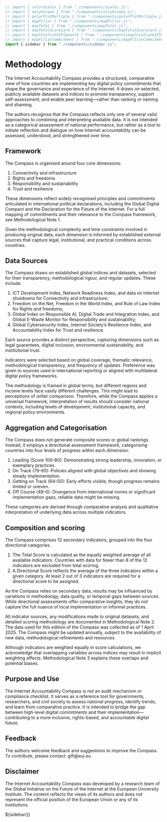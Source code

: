 <!-- import externals -->
<head>
<link rel="preconnect" href="https://fonts.googleapis.com">
<link rel="preconnect" href="https://fonts.gstatic.com" crossorigin>
<!-- <link href="https://fonts.googleapis.com/css2?family=Noto+Sans:ital,wght@0,100..900;1,100..900&family=Nunito+Sans:ital,opsz,wght@0,6..12,200..1000;1,6..12,200..1000&family=PT+Sans:ital,wght@0,400;0,700;1,400;1,700&display=swap" rel="stylesheet"> -->
<link
  rel="stylesheet"
  href="https://cdnjs.cloudflare.com/ajax/libs/font-awesome/6.4.0/css/all.min.css"
/>
<link rel="stylesheet" href="style.css">
<link rel="stylesheet" href="./sidebar.css" />
</head>

<!-- back to root button -->

<a href="../" class="back-to-root">
  <span class="arrow"></span>
</a>

<!-- import components -->

```js
// import { colorScales } from "./components/scales.js";
// import { onlyUnique } from "./components/onlyUnique.js";
// import { polarPlotMultiple } from "./components/polarPlotMultiple.js";
// import { mapPillar } from "./components/mapPillar.js";
// import { mapTotal } from "./components/mapTotal.js";
// import { mapTotalScorecard } from "./components/mapTotalScorecard.js";
// import { mapTotalCatGIFIquant5 } from "./components/mapTotalCatGIFIquant5.js";
// import { mapPillarCommitment } from "./components/mapPillarCommitment.js";
import { sidebar } from "./components/sidebar.js";
```

<!-- hero -->

<div class="hero">
  <h1>Methodology</h1>
  <!-- <div id="hero-image"></div> -->
  </div>
<div class="body-text">
  <p>The Internet Accountability Compass provides a structured, comparative view of how countries are implementing key digital policy commitments that shape the governance and experience of the Internet. It draws on selected, publicly available datasets and indices to promote transparency, support self-assessment, and enable peer learning—rather than ranking or naming and shaming.
  </p>
  <p>The authors recognise that the Compass reflects only one of several valid approaches to combining and interpreting available data. It is not intended as a categorical assessment of national performance, but rather as a tool to initiate reflection and dialogue on how Internet accountability can be assessed, understood, and strengthened over time.
</p>
<h2>Framework</h2>
  <p>The Compass is organised around four core dimensions:
</p>
<ol>
<li>Connectivity and infrastructure

</li>
<li>Rights and freedoms

</li>
<li>Responsibility and sustainability

</li>
<li>Trust and resilience

</li>
</ol>
  <p>These dimensions reflect widely recognised principles and commitments articulated in international political declarations, including the Global Digital Compact and the Declaration for the Future of the Internet. For a full mapping of commitments and their relevance to the Compass framework, see Methodological Note 1.
</p>
  <p>Given the methodological complexity and time constraints involved in producing original data, each dimension is informed by established external sources that capture legal, institutional, and practical conditions across countries.
</p>
<h2>Data Sources</h2>
  <p>The Compass draws on established global indices and datasets, selected for their transparency, methodological rigour, and regular updates. These include:
</p>
<ol>
<li>ICT Development Index, Network Readiness Index, and data on Internet shutdowns for Connectivity and infrastructure;
</li>
<li>Freedom on the Net, Freedom in the World Index, and Rule of Law Index for Rights and freedoms;
</li>
<li>Global Index on Responsible AI, Digital Trade and Integration Index, and Global E-Waste Monitor for Responsibility and sustainability;
</li>
<li>Global Cybersecurity Index, Internet Society’s Resilience Index, and Accountability Index for Trust and resilience.
</li>
</ol>
<p>Each source provides a distinct perspective, capturing dimensions such as legal guarantees, digital inclusion, environmental sustainability, and institutional trust.</p>
<p>Indicators were selected based on global coverage, thematic relevance, methodological transparency, and frequency of updates. Preference was given to sources used in international reporting or aligned with multilateral digital policy frameworks.
</p>
<p>The methodology is framed in global terms, but different regions and income levels face vastly different challenges. This might lead to perceptions of unfair comparison. Therefore, while the Compass applies a universal framework, interpretation of results should consider national contexts, including levels of development, institutional capacity, and regional policy environments.
</p>
<h2>Aggregation and Categorisation
</h2>
  <p>The Compass does not generate composite scores or global rankings. Instead, it employs a directional assessment framework, categorising countries into four levels of progress within each dimension:
</p>

<ol>
  <li>Leading (Score 100–80): Demonstrating strong leadership, innovation, or exemplary practices.
  </li>
  <li>On Track (79–65): Policies aligned with global objectives and showing steady implementation.
  </li>
  <li>Getting on Track (64–50): Early efforts visible, though progress remains limited or uneven.
  </li>
  <li>Off Course (49–0): Divergence from international norms or significant implementation gaps, reliable data might be missing.
  </li>
</ol>
  <p>These categories are derived through comparative analysis and qualitative interpretation of underlying data across multiple indicators.
</p>
  <h2>Composition and scoring
</h2>
  <p>The Compass comprises 12 secondary indicators, grouped into the four directional categories.
</p>
<ol>
<li>The Total Score is calculated as the equally weighted average of all available indicators. Countries with data for fewer than 8 of the 12 indicators are excluded from total scoring.
</li>
<li>A Directional Score reflects the average of the three indicators within a given category. At least 2 out of 3 indicators are required for a directional score to be assigned.
</li>
</ol>
  <p>As the Compass relies on secondary data, results may be influenced by variations in methodology, data quality, or temporal gaps between sources. While directional assessments offer comparative insights, they do not capture the full nuance of local implementation or informal practices.
</p>
  <p>All indicator sources, any modifications made to original datasets, and detailed scoring methodology are documented in Methodological Note 2. The data used for this edition of the Compass was collected as of 1 April 2025. The Compass might be updated annually, subject to the availability of new data, methodological refinements and resources.
</p>
  <p>Although indicators are weighted equally in score calculations, we acknowledge that overlapping variables across indices may result in implicit weighting effects. Methodological Note 3 explains these overlaps and potential biases.
</p>
<h2>Purpose and Use</h2>
<p>The Internet Accountability Compass is not an audit mechanism or compliance checklist. It serves as a reference tool for governments, researchers, and civil society to assess national progress, identify trends, and learn from comparative practice. It is intended to bridge the gap between high-level digital commitments and their implementation—contributing to a more inclusive, rights-based, and accountable digital future.
</p>
<h2>Feedback</h2>
<p>The authors welcome feedback and suggestions to improve the Compass. To contribute, please contact: gifi@eui.eu</p>
<h2>Disclaimer</h2>
<p>The Internet Accountability Compass was developed by a research team of the Global Initiative on the Future of the Internet at the European University Institute. The content reflects the views of its authors and does not represent the official position of the European Union or any of its institutions.</p>
</div>

<!-- sidebar -->

<div>
    ${sidebar()}
</div>
